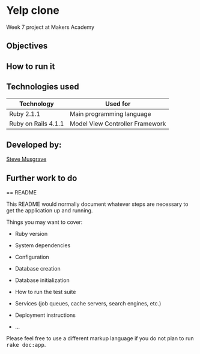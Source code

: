 # Yelp clone
Week 7 project at Makers Academy

## Objectives

## How to run it

## Technologies used

|Technology                 |Used for                        |
|---------------------------|--------------------------------|
|Ruby 2.1.1                 |Main programming language       |
|Ruby on Rails 4.1.1        |Model View Controller Framework |

## Developed by:

[Steve Musgrave]

[Steve Musgrave]:https://github.com/StephanMusgrave

## Further work to do

== README

This README would normally document whatever steps are necessary to get the
application up and running.

Things you may want to cover:

* Ruby version

* System dependencies

* Configuration

* Database creation

* Database initialization

* How to run the test suite

* Services (job queues, cache servers, search engines, etc.)

* Deployment instructions

* ...


Please feel free to use a different markup language if you do not plan to run
<tt>rake doc:app</tt>.

